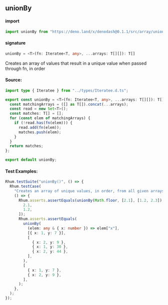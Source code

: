 ## unionBy

#### import

```typescript
import unionBy from "https://deno.land/x/denodash@0.1.1/src/array/unionBy.ts";
```

#### signature

```typescript
unionBy = <T>(fn: Iteratee<T, any>, ...arrays: T[][]): T[]
```

Creates an array of values that result in a unique value when passed through fn,
in order

#### Source:

```typescript
import type { Iteratee } from "../types/Iteratee.d.ts";

export const unionBy = <T>(fn: Iteratee<T, any>, ...arrays: T[][]): T[] => {
  const matchingArrays = ([] as T[]).concat(...arrays);
  const read = new Set<T>();
  const matches: T[] = [];
  for (const elem of matchingArrays) {
    if (!read.has(fn(elem))) {
      read.add(fn(elem));
      matches.push(elem);
    }
  }
  return matches;
};

export default unionBy;
```

#### Test Examples:

```typescript
Rhum.testSuite("unionBy()", () => {
  Rhum.testCase(
    "Creates an array of unique values, in order, from all given arrays, given an iteratee",
    () => {
      Rhum.asserts.assertEquals(unionBy(Math.floor, [2.1], [1.2, 2.3]), [
        2.1,
        1.2,
      ]);
      Rhum.asserts.assertEquals(
        unionBy(
          (elem: any & { x: number }) => elem["x"],
          [{ x: 1, y: 7 }],
          [
            { x: 2, y: 9 },
            { x: 1, y: 30 },
            { x: 2, y: 44 },
          ],
        ),
        [
          { x: 1, y: 7 },
          { x: 2, y: 9 },
        ],
      );
    },
  );
});
```
